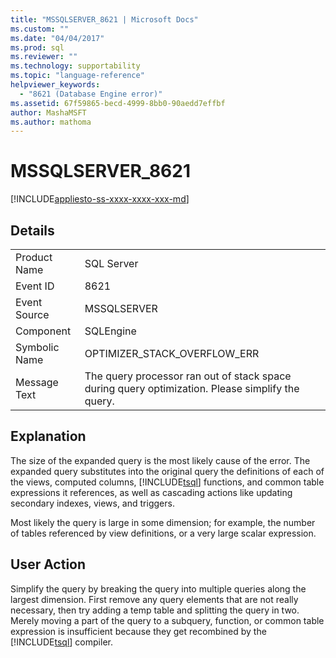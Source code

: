 ```yaml
---
title: "MSSQLSERVER_8621 | Microsoft Docs"
ms.custom: ""
ms.date: "04/04/2017"
ms.prod: sql
ms.reviewer: ""
ms.technology: supportability
ms.topic: "language-reference"
helpviewer_keywords: 
  - "8621 (Database Engine error)"
ms.assetid: 67f59865-becd-4999-8bb0-90aedd7effbf
author: MashaMSFT
ms.author: mathoma
---
```

# MSSQLSERVER_8621
[!INCLUDE[appliesto-ss-xxxx-xxxx-xxx-md](../../includes/appliesto-ss-xxxx-xxxx-xxx-md.md)]
  
## Details  
  
|||  
|-|-|  
|Product Name|SQL Server|  
|Event ID|8621|  
|Event Source|MSSQLSERVER|  
|Component|SQLEngine|  
|Symbolic Name|OPTIMIZER_STACK_OVERFLOW_ERR|  
|Message Text|The query processor ran out of stack space during query optimization. Please simplify the query.|  
  
## Explanation  
The size of the expanded query is the most likely cause of the error. The expanded query substitutes into the original query the definitions of each of the views, computed columns, [!INCLUDE[tsql](../../includes/tsql-md.md)] functions, and common table expressions it references, as well as cascading actions like updating secondary indexes, views, and triggers.  
  
Most likely the query is large in some dimension; for example, the number of tables referenced by view definitions, or a very large scalar expression.  
  
## User Action  
Simplify the query by breaking the query into multiple queries along the largest dimension. First remove any query elements that are not really necessary, then try adding a temp table and splitting the query in two.  Merely moving a part of the query to a subquery, function, or common table expression is insufficient because they get recombined by the [!INCLUDE[tsql](../../includes/tsql-md.md)] compiler.  
  
